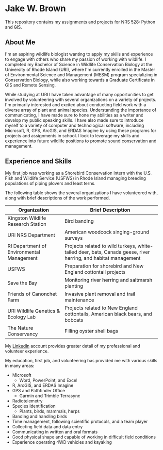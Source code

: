 # Jake W. Brown
This repository contains my assignments and projects for NRS 528: Python and GIS.
## About Me
I'm an aspiring wildlife biologist wanting to apply my skills and experience to engage with others who share my passion of working with wildlife. I completed my Bachelor of Science in Wildlife Conservation Biology at the University of Rhode Island (URI), where I'm currently enrolled in the Master of Environmental Science and Management (MESM) program specializing in Conservation Biology, while also working towards a Graduate Certificate in GIS and Remote Sensing. 

While studying at URI I have taken advantage of many opportunities to get involved by volunteering with several organizations on a variety of projects. I'm primarily interested and excited about conducting field work with a diverse array of plant and animal species. Understanding the importance of communicating, I have made sure to hone my abilities as a writer and develop my public speaking skills. I have also made sure to introduce myself to a variety of computer and technological software, including Microsoft, R, GPS, ArcGIS, and ERDAS Imagine by using these programs for projects and assignments in school. I look to leverage my skills and experience into future wildlife positions to promote sound conservation and management.
## Experience and Skills
My first job was working as a Shorebird Conservation Intern with the U.S. Fish and Wildlife Service (USFWS) in Rhode Island managing breeding populations of piping plovers and least terns. 

The following table shows the several organizations I have volunteered with, along with brief descriptions of the work performed. 

Organization | Brief Description 
------|---------------------------
Kingston Wildlife Research Station | Bird banding 
URI NRS Department| American woodcock singing-ground surveys
RI Department of Environmental Management| Projects related to wild turkeys, white-tailed deer, bats, Canada geese, river herring, and habitat management
USFWS| Preparation for shorebird and New England cottontail projects 
Save the Bay| Monitoring river herring and saltmarsh planting 
Friends of Canonchet Farm| Invasive plant removal and trail maintenance
URI Wildlife Genetics & Ecology Lab| Projects related to New England cottontails, American black bears, and bobcats
The Nature Conservancy| Filling oyster shell bags

My [LinkedIn](https://www.linkedin.com/in/jake-w-brown-7bb512202/) account provides greater detail of my professional and volunteer experience. 

My education, first job, and volunteering has provided me with various skills in many areas: 
* Microsoft 
  * Word, PowerPoint, and Excel
* R, ArcGIS, and ERDAS Imagine
* GPS and Pathfinder Office 
  * Garmin and Trimble Terrasync
* Radiotelemetry
* Species Identification
  * Plants, birds, mammals, herps
* Banding and handling birds
* Time management, following scientific protocols, and a team player 
* Collecting field data and data entry
* Communicating in written and oral formats 
* Good physical shape and capable of working in difficult field conditions
* Experience operating 4WD vehicles and kayaking 
